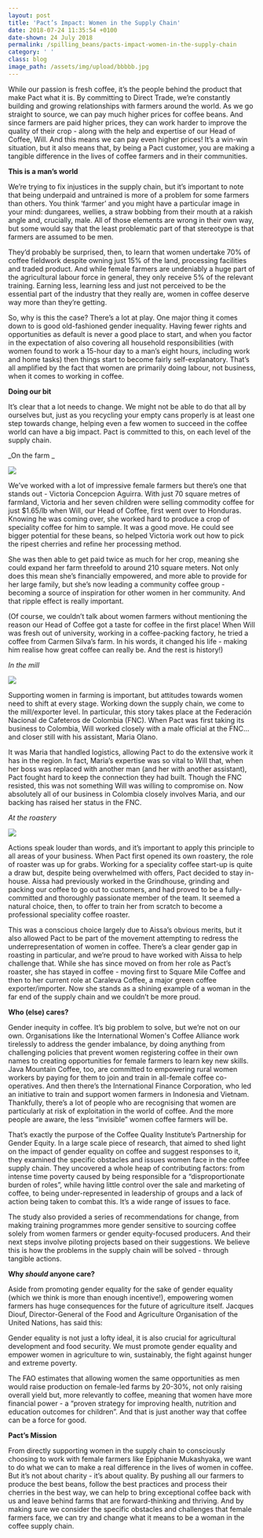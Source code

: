 ```yaml
---
layout: post
title: 'Pact’s Impact: Women in the Supply Chain'
date: 2018-07-24 11:35:54 +0100
date-shown: 24 July 2018
permalink: /spilling_beans/pacts-impact-women-in-the-supply-chain
category: ' '
class: blog
image_path: /assets/img/upload/bbbbb.jpg
---
```

While our passion is fresh coffee, it’s the people behind the product that make Pact what it is. By committing to Direct Trade, we’re constantly building and growing relationships with farmers around the world. As we go straight to source, we can pay much higher prices for coffee beans. And since farmers are paid higher prices, they can work harder to improve the quality of their crop - along with the help and expertise of our Head of Coffee, Will. And this means we can pay even higher prices! It’s a win-win situation, but it also means that, by being a Pact customer, you are making a tangible difference in the lives of coffee farmers and in their communities.



**This is a man’s world**

We’re trying to fix injustices in the supply chain, but it’s important to note that being underpaid and untrained is more of a problem for some farmers than others. You think ‘farmer’ and you might have a particular image in your mind: dungarees, wellies, a straw bobbing from their mouth at a rakish angle and, crucially, male. All of those elements are wrong in their own way, but some would say that the least problematic part of that stereotype is that farmers are assumed to be men.

They’d probably be surprised, then, to learn that women undertake 70% of coffee fieldwork despite owning just 15% of the land, processing facilities and traded product. And while female farmers are undeniably a huge part of the agricultural labour force in general, they only receive 5% of the relevant training. Earning less, learning less and just not perceived to be the essential part of the industry that they really are, women in coffee deserve way more than they’re getting.

So, why is this the case? There’s a lot at play. One major thing it comes down to is good old-fashioned gender inequality. Having fewer rights and opportunities as default is never a good place to start, and when you factor in the expectation of also covering all household responsibilities (with women found to work a 15-hour day to a man’s eight hours, including work and home tasks) then things start to become fairly self-explanatory. That’s all amplified by the fact that women are primarily doing labour, not business, when it comes to working in coffee. 



**Doing our bit**

It’s clear that a lot needs to change. We might not be able to do that all by ourselves but, just as you recycling your empty cans properly is at least one step towards change, helping even a few women to succeed in the coffee world can have a big impact. Pact is committed to this, on each level of the supply chain.



_On the farm _

![](/assets/img/upload/bbbbb.jpg)

We’ve worked with a lot of impressive female farmers but there’s one that stands out - Victoria Concepcion Aguirra. With just 70 square metres of farmland, Victoria and her seven children were selling commodity coffee for just $1.65/lb when Will, our Head of Coffee, first went over to Honduras. Knowing he was coming over, she worked hard to produce a crop of speciality coffee for him to sample. It was a good move. He could see bigger potential for these beans, so helped Victoria work out how to pick the ripest cherries and refine her processing method.



She was then able to get paid twice as much for her crop, meaning she could expand her farm threefold to around 210 square meters. Not only does this mean she’s financially empowered, and more able to provide for her large family, but she’s now leading a community coffee group - becoming a source of inspiration for other women in her community. And that ripple effect is really important. 



(Of course, we couldn’t talk about women farmers without mentioning the reason our Head of Coffee got a taste for coffee in the first place! When Will was fresh out of university, working in a coffee-packing factory, he tried a coffee from Carmen Silva’s farm. In his words, it changed his life - making him realise how great coffee can really be. And the rest is history!)



_In the mill_

![](/assets/img/upload/img_4530.jpg)

Supporting women in farming is important, but attitudes towards women need to shift at every stage. Working down the supply chain, we come to the mill/exporter level. In particular, this story takes place at the Federación Nacional de Cafeteros de Colombia (FNC). When Pact was first taking its business to Colombia, Will worked closely with a male official at the FNC... and closer still with his assistant, Maria Olano. 

It was Maria that handled logistics, allowing Pact to do the extensive work it has in the region. In fact, Maria’s expertise was so vital to Will that, when her boss was replaced with another man (and her with another assistant), Pact fought hard to keep the connection they had built. Though the FNC resisted, this was not something Will was willing to compromise on. Now absolutely all of our business in Colombia closely involves Maria, and our backing has raised her status in the FNC.



_At the roastery_

![](/assets/img/upload/aissa-roasting-beans-cooler-1-2.jpg)

Actions speak louder than words, and it’s important to apply this principle to all areas of your business. When Pact first opened its own roastery, the role of roaster was up for grabs. Working for a speciality coffee start-up is quite a draw but, despite being overwhelmed with offers, Pact decided to stay in-house. Aissa had previously worked in the Grindhouse, grinding and packing our coffee to go out to customers, and had proved to be a fully-committed and thoroughly passionate member of the team. It seemed a natural choice, then, to offer to train her from scratch to become a professional speciality coffee roaster.



This was a conscious choice largely due to Aissa’s obvious merits, but it also allowed Pact to be part of the movement attempting to redress the underrepresentation of women in coffee. There’s a clear gender gap in roasting in particular, and we’re proud to have worked with Aissa to help challenge that. While she has since moved on from her role as Pact’s roaster, she has stayed in coffee - moving first to Square Mile Coffee and then to her current role at Caraleva Coffee, a major green coffee exporter/importer. Now she stands as a shining example of a woman in the far end of the supply chain and we couldn’t be more proud.



**Who (else) cares?**

Gender inequity in coffee. It’s big problem to solve, but we’re not on our own. Organisations like the International Women's Coffee Alliance work tirelessly to address the gender imbalance, by doing anything from challenging policies that prevent women registering coffee in their own names to creating opportunities for female farmers to learn key new skills. Java Mountain Coffee, too, are committed to empowering rural women workers by paying for them to join and train in all-female coffee co-operatives. And then there’s the International Finance Corporation, who led an initiative to train and support women farmers in Indonesia and Vietnam. Thankfully, there’s a lot of people who are recognising that women are particularly at risk of exploitation in the world of coffee. And the more people are aware, the less “invisible” women coffee farmers will be. 

That’s exactly the purpose of the Coffee Quality Institute’s Partnership for Gender Equity. In a large scale piece of research, that aimed to shed light on the impact of gender equality on coffee and suggest responses to it, they examined the specific obstacles and issues women face in the coffee supply chain. They uncovered a whole heap of contributing factors: from intense time poverty caused by being responsible for a “disproportionate burden of roles”, while having little control over the sale and marketing of coffee, to being under-represented in leadership of groups and a lack of action being taken to combat this. It’s a wide range of issues to face.

The study also provided a series of recommendations for change, from making training programmes more gender sensitive to sourcing coffee solely from women farmers or gender equity-focused producers. And their next steps involve piloting projects based on their suggestions. We believe this is how the problems in the supply chain will be solved - through tangible actions.



**Why _should_ anyone care?**

Aside from promoting gender equality for the sake of gender equality (which we think is more than enough incentive!), empowering women farmers has huge consequences for the future of agriculture itself. Jacques Diouf, Director-General of the Food and Agriculture Organisation of the United Nations, has said this:

Gender equality is not just a lofty ideal, it is also crucial for agricultural development and food security. We must promote gender equality and empower women in agriculture to win, sustainably, the fight against hunger and extreme poverty.

The FAO estimates that allowing women the same opportunities as men would raise production on female-led farms by 20-30%, not only raising overall yield but, more relevantly to coffee, meaning that women have more financial power - a “proven strategy for improving health, nutrition and education outcomes for children”. And that is just another way that coffee can be a force for good.



**Pact’s Mission**

From directly supporting women in the supply chain to consciously choosing to work with female farmers like Epiphanie Mukashyaka, we want to do what we can to make a real difference in the lives of women in coffee. But it’s not about charity - it’s about quality. By pushing all our farmers to produce the best beans, follow the best practices and process their cherries in the best way, we can help to bring exceptional coffee back with us and leave behind farms that are forward-thinking and thriving. And by making sure we consider the specific obstacles and challenges that female farmers face, we can try and change what it means to be a woman in the coffee supply chain.
